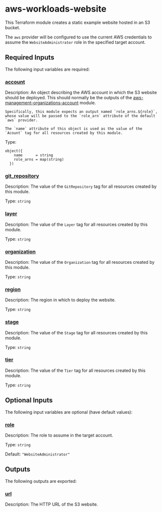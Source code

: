 # aws-workloads-website

This Terraform module creates a static example website hosted in an S3 bucket.

The `aws` provider will be configured to use the current AWS credentials to
assume the `WebsiteAdministrator` role in the specified target account.

<!-- BEGIN_TF_DOCS -->


## Required Inputs

The following input variables are required:

### <a name="input_account"></a> [account](#input\_account)

Description:     An object describing the AWS account in which the S3 website should be deployed. This should normally be the outputs of the [aws-management-organizations-account](../aws-management-organizations-account/README.md) module.

    Specifically, this module expects an output named `role_arns.${role}`, whose value will be passed to the `role_arn` attribute of the default `aws` provider.

    The `name` attribute of this object is used as the value of the `Acount` tag for all resources created by this module.

Type:

```hcl
object({
    name      = string
    role_arns = map(string)
  })
```

### <a name="input_git_repository"></a> [git\_repository](#input\_git\_repository)

Description: The value of the `GitRepository` tag for all resources created by this module.

Type: `string`

### <a name="input_layer"></a> [layer](#input\_layer)

Description: The value of the `Layer` tag for all resources created by this module.

Type: `string`

### <a name="input_organization"></a> [organization](#input\_organization)

Description: The value of the `Organization` tag for all resources created by this module.

Type: `string`

### <a name="input_region"></a> [region](#input\_region)

Description: The region in which to deploy the website.

Type: `string`

### <a name="input_stage"></a> [stage](#input\_stage)

Description: The value of the `Stage` tag for all resources created by this module.

Type: `string`

### <a name="input_tier"></a> [tier](#input\_tier)

Description: The value of the `Tier` tag for all resources created by this module.

Type: `string`

## Optional Inputs

The following input variables are optional (have default values):

### <a name="input_role"></a> [role](#input\_role)

Description: The role to assume in the target account.

Type: `string`

Default: `"WebsiteAdministrator"`

## Outputs

The following outputs are exported:

### <a name="output_url"></a> [url](#output\_url)

Description: The HTTP URL of the S3 website.
<!-- END_TF_DOCS -->
